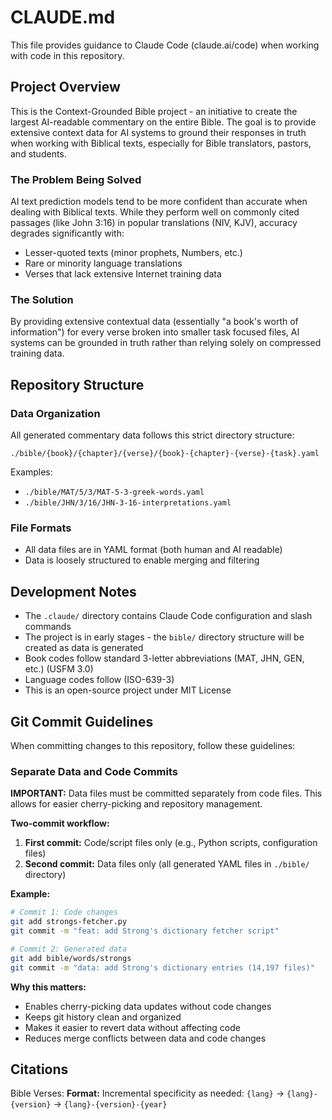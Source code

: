 # CLAUDE.md

This file provides guidance to Claude Code (claude.ai/code) when working with code in this repository.

## Project Overview

This is the Context-Grounded Bible project - an initiative to create the largest AI-readable commentary on the entire Bible. The goal is to provide extensive context data for AI systems to ground their responses in truth when working with Biblical texts, especially for Bible translators, pastors, and students.

### The Problem Being Solved

AI text prediction models tend to be more confident than accurate when dealing with Biblical texts. While they perform well on commonly cited passages (like John 3:16) in popular translations (NIV, KJV), accuracy degrades significantly with:
- Lesser-quoted texts (minor prophets, Numbers, etc.)
- Rare or minority language translations
- Verses that lack extensive Internet training data

### The Solution

By providing extensive contextual data (essentially "a book's worth of information") for every verse broken into smaller task focused files, AI systems can be grounded in truth rather than relying solely on compressed training data.

## Repository Structure

### Data Organization

All generated commentary data follows this strict directory structure:

```
./bible/{book}/{chapter}/{verse}/{book}-{chapter}-{verse}-{task}.yaml
```

Examples:
- `./bible/MAT/5/3/MAT-5-3-greek-words.yaml`
- `./bible/JHN/3/16/JHN-3-16-interpretations.yaml`

### File Formats

- All data files are in YAML format (both human and AI readable)
- Data is loosely structured to enable merging and filtering


## Development Notes

- The `.claude/` directory contains Claude Code configuration and slash commands
- The project is in early stages - the `bible/` directory structure will be created as data is generated
- Book codes follow standard 3-letter abbreviations (MAT, JHN, GEN, etc.) (USFM 3.0)
- Language codes follow (ISO-639-3)
- This is an open-source project under MIT License

## Git Commit Guidelines

When committing changes to this repository, follow these guidelines:

### Separate Data and Code Commits

**IMPORTANT:** Data files must be committed separately from code files. This allows for easier cherry-picking and repository management.

**Two-commit workflow:**
1. **First commit:** Code/script files only (e.g., Python scripts, configuration files)
2. **Second commit:** Data files only (all generated YAML files in `./bible/` directory)

**Example:**
```bash
# Commit 1: Code changes
git add strongs-fetcher.py
git commit -m "feat: add Strong's dictionary fetcher script"

# Commit 2: Generated data
git add bible/words/strongs
git commit -m "data: add Strong's dictionary entries (14,197 files)"
```

**Why this matters:**
- Enables cherry-picking data updates without code changes
- Keeps git history clean and organized
- Makes it easier to revert data without affecting code
- Reduces merge conflicts between data and code changes

## Citations

Bible Verses: **Format:** Incremental specificity as needed: `{lang}` → `{lang}-{version}` → `{lang}-{version}-{year}`

